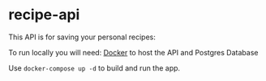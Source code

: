 # recipe-api

This API is for saving your personal recipes:

To run locally you will need: [Docker](https://link-url-here.org) to host the API and Postgres Database

Use `docker-compose up -d` to build and run the app.